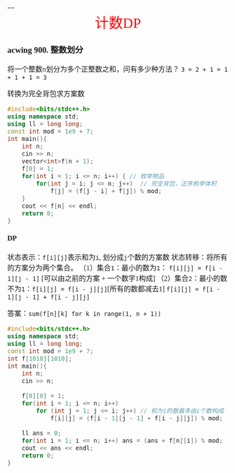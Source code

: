 <font face= "楷体" size = 3>
---
<center><font face="楷体" size=6, color='red'> 计数DP </font> </center>

### acwing 900. 整数划分
将一个整数`n`划分为多个正整数之和，问有多少种方法？
`3 = 2 + 1 = 1 + 1 + 1 = 3`

转换为完全背包求方案数
```c++
#include<bits/stdc++.h>
using namespace std;
using ll = long long;
const int mod = 1e9 + 7;
int main(){
    int n;
    cin >> n;
    vector<int>f(n + 1); 
    f[0] = 1;
    for(int i = 1; i <= n; i++) { // 枚举物品
        for(int j = i; j <= n; j++)  // 完全背包，正序枚举体积
            f[j] = (f[j - i] + f[j]) % mod;
    }
    cout << f[n] << endl;
    return 0;
}
```

#### DP
状态表示：`f[i][j]`表示和为`i`, 划分成`j`个数的方案数
状态转移：将所有的方案分为两个集合。
（1）集合`1`：最小的数为`1`： `f[i][j] = f[i - 1][j - 1]` [可以由之前的方案 + 一个数字1构成]
（2）集合`2`：最小的数不为`1`：`f[i][j] = f[i - j][j]`[所有的数都减去1]
`f[i][j] = f[i - 1][j - 1] + f[i - j][j]`

答案：`sum(f[n][k] for k in range(1, n + 1))`

```c++
#include<bits/stdc++.h>
using namespace std;
using ll = long long;
const int mod = 1e9 + 7;
int f[1010][1010];
int main(){
    int n;
    cin >> n;
    
    f[0][0] = 1;
    for(int i = 1; i <= n; i++) 
        for (int j = 1; j <= i; j++) // 和为i的数最多由i个数构成
            f[i][j] = (f[i - 1][j - 1] + f[i - j][j]) % mod;
    
    ll ans = 0;
    for(int i = 1; i <= n; i++) ans = (ans + f[n][i]) % mod;
    cout << ans << endl;
    return 0;
}
```